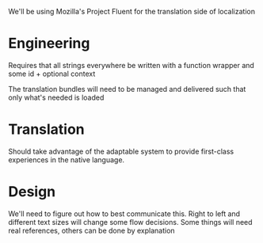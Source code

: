 We'll be using Mozilla's Project Fluent for the translation side of localization

# Engineering

Requires that all strings everywhere be written with a function wrapper and some id + optional context

The translation bundles will need to be managed and delivered such that only what's needed is loaded

# Translation

Should take advantage of the adaptable system to provide first-class experiences in the native language.

# Design

We'll need to figure out how to best communicate this. Right to left and different text sizes will change some flow decisions. Some things will need real references, others can be done by explanation
